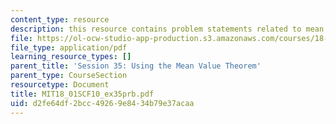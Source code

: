 ```yaml
---
content_type: resource
description: this resource contains problem statements related to mean value theorem.
file: https://ol-ocw-studio-app-production.s3.amazonaws.com/courses/18-01sc-single-variable-calculus-fall-2010/d2fe64df2bcc49269e8434b79e37acaa_MIT18_01SCF10_ex35prb.pdf
file_type: application/pdf
learning_resource_types: []
parent_title: 'Session 35: Using the Mean Value Theorem'
parent_type: CourseSection
resourcetype: Document
title: MIT18_01SCF10_ex35prb.pdf
uid: d2fe64df-2bcc-4926-9e84-34b79e37acaa
---
```

